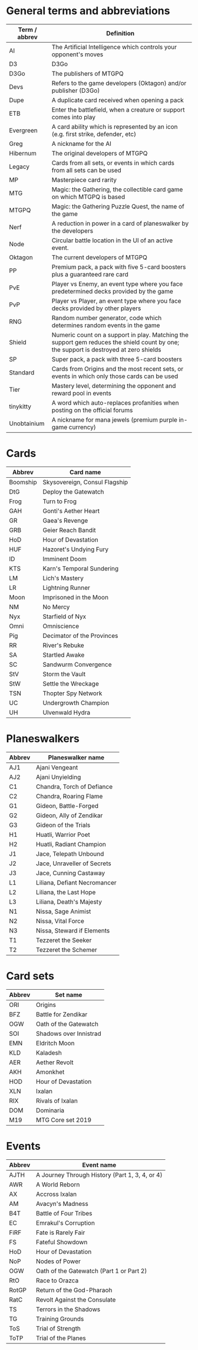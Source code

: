 <!-- TITLE: Terms And Abbreviations -->
<!-- SUBTITLE: Terms And Abbreviations relating to the game -->


# General terms and abbreviations
| Term / abbrev | Definition |
|-------------|----------------------------------------------------------------------------------------------|
| AI          | The Artificial Intelligence which controls your opponent's moves                             |
| D3          | D3Go                                                                                         |
| D3Go        | The publishers of MTGPQ                                                                      |
| Devs        | Refers to the game developers (Oktagon) and/or publisher (D3Go)                              |
| Dupe        | A duplicate card received when opening a pack                                                |
| ETB         | Enter the battlefield, when a creature or support comes into play                            |
| Evergreen   | A card ability which is represented by an icon (e.g. first strike, defender, etc)            |
| Greg        | A nickname for the AI                                                                        |
| Hibernum    | The original developers of MTGPQ                                                             |
| Legacy      | Cards from all sets, or events in which cards from all sets can be used                      |
| MP          | Masterpiece card rarity                                                                      |
| MTG         | Magic: the Gathering, the collectible card game on which MTGPQ is based                      |
| MTGPQ       | Magic: the Gathering Puzzle Quest, the name of the game                                      |
| Nerf        | A reduction in power in a card of planeswalker by the developers                             |
| Node        | Circular battle location in the UI of an active event.                                       |
| Oktagon     | The current developers of MTGPQ                                                              |
| PP          | Premium pack, a pack with five 5-card boosters plus a guaranteed rare card                   |
| PvE         | Player vs Enemy, an event type where you face predetermined decks provided by the game       |
| PvP         | Player vs Player, an event type where you face decks provided by other players               |
| RNG         | Random number generator, code which determines random events in the game                     |
| Shield      | Numeric count on a support in play. Matching the support gem reduces the shield count by one; the support is destroyed at zero shields |
| SP          | Super pack, a pack with three 5-card boosters                                                |
| Standard    | Cards from Origins and the most recent sets, or events in which only those cards can be used |
| Tier        | Mastery level, determining the opponent and reward pool in events                            |
| tinykitty   | A word which auto-replaces profanities when posting on the official forums                   |
| Unobtainium | A nickname for mana jewels (premium purple in-game currency)                                 |
# Cards
| Abbrev | Card name |
|----------|-------------------------------|
| Boomship | Skysovereign, Consul Flagship |
| DtG      | Deploy the Gatewatch          |
| Frog     | Turn to Frog                  |
| GAH      | Gonti's Aether Heart          |
| GR       | Gaea's Revenge                |
| GRB      | Geier Reach Bandit            |
| HoD      | Hour of Devastation           |
| HUF      | Hazoret's Undying Fury        |
| ID       | Imminent Doom                 |
| KTS      | Karn's Temporal Sundering     |
| LM       | Lich's Mastery                |
| LR       | Lightning Runner              |
| Moon     | Imprisoned in the Moon        |
| NM       | No Mercy                      |
| Nyx      | Starfield of Nyx              |
| Omni     | Omniscience                   |
| Pig      | Decimator of the Provinces    |
| RR       | River's Rebuke                |
| SA       | Startled Awake                |
| SC       | Sandwurm Convergence          |
| StV      | Storm the Vault               |
| StW      | Settle the Wreckage           |
| TSN      | Thopter Spy Network           |
| UC       | Undergrowth Champion          |
| UH       | Ulvenwald Hydra               |

# Planeswalkers
| Abbrev | Planeswalker name |
|-----|------------------------------|
| AJ1 | Ajani Vengeant               |
| AJ2 | Ajani Unyielding             |
| C1  | Chandra, Torch of Defiance   |
| C2  | Chandra, Roaring Flame       |
| G1  | Gideon, Battle-Forged        |
| G2  | Gideon, Ally of Zendikar     |
| G3  | Gideon of the Trials         |
| H1  | Huatli, Warrior Poet         |
| H2  | Huatli, Radiant Champion     |
| J1  | Jace, Telepath Unbound       |
| J2  | Jace, Unraveller of Secrets  |
| J3  | Jace, Cunning Castaway       |
| L1  | Liliana, Defiant Necromancer |
| L2  | Liliana, the Last Hope       |
| L3  | Liliana, Death's Majesty     |
| N1  | Nissa, Sage Animist          |
| N2  | Nissa, Vital Force           |
| N3  | Nissa, Steward if Elements   |
| T1  | Tezzeret the Seeker          |
| T2  | Tezzeret the Schemer         |

# Card sets
| Abbrev | Set name |
|-----|----------------------------|
| ORI | Origins                    |
| BFZ | Battle for Zendikar        |
| OGW | Oath of the Gatewatch      |
| SOI | Shadows over Innistrad     |
| EMN | Eldritch Moon              |
| KLD | Kaladesh                   |
| AER | Aether Revolt              |
| AKH | Amonkhet                   |
| HOD | Hour of Devastation        |
| XLN | Ixalan                     |
| RIX | Rivals of Ixalan           |
| DOM | Dominaria                  |
| M19 | MTG Core set 2019          |

# Events
| Abbrev | Event name |
|-------|------------------------------------------------|
| AJTH  | A Journey Through History (Part 1, 3, 4, or 4) |
| AWR   | A World Reborn                                 |
| AX    | Accross Ixalan                                 |
| AM    | Avacyn's Madness                               |
| B4T   | Battle of Four Tribes                          |
| EC    | Emrakul's Corruption                           |
| FiRF  | Fate is Rarely Fair                            |
| FS    | Fateful Showdown                               |
| HoD   | Hour of Devastation                            |
| NoP   | Nodes of Power                                 |
| OGW   | Oath of the Gatewatch (Part 1 or Part 2)       |
| RtO   | Race to Orazca                                 |
| RotGP | Return of the God-Pharaoh                      |
| RatC  | Revolt Against the Consulate                   |
| TS    | Terrors in the Shadows                         |
| TG    | Training Grounds                               |
| ToS   | Trial of Strength                              |
| ToTP  | Trial of the Planes                            |





